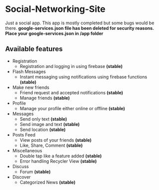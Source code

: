 # Social-Networking-Site


Just a social app. This app is mostly completed but some bugs would be there.
**google-services.json file has been deleted for security reasons. Place your google-services.json in /app folder**


## Available features

* Registration
  - Registration and logging in using firebase **(stable)**
* Flash Messages
  - Instant messaging using notifications using firebase functions **(stable)**
* Make new friends
  - Friend request and accepted notifications **(stable)**
  - Manage friends **(stable)**
* Profile
  - Manage your profile either online or offline **(stable)**
* Messages
  - Send only text **(stable)**
  - Send image and text **(stable)**
  - Send location **(stable)**
* Posts Feed
  - View posts of your friends **(stable)**
  - Like, Share, Comment **(stable)**
* Miscellaneous
  - Double tap like a feature added **(stable)**
  - Error handling Recycler View **(stable)**
* Discuss
  - Forum **(stable)**
* Discover
  - Categorized News **(stable)**
